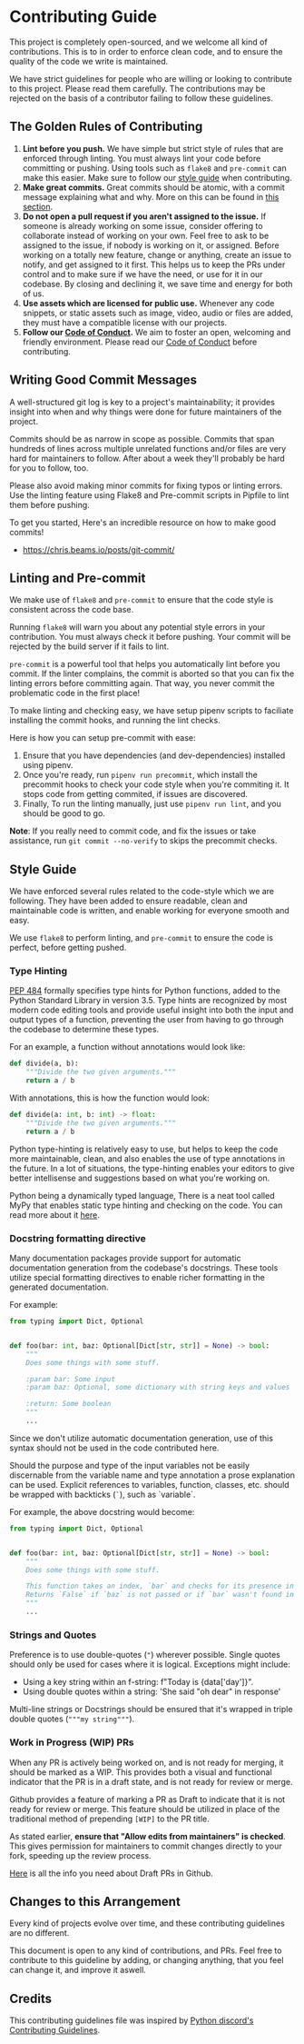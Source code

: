 # Contributing Guide

This project is completely open-sourced, and we welcome all kind of contributions. This is to in order to enforce
clean code, and to ensure the quality of the code we write is maintained.

We have strict guidelines for people who are willing or looking to contribute to this project. Please read them carefully.
The contributions may be rejected on the basis of a contributor failing to follow these guidelines.

## The Golden Rules of Contributing

1. **Lint before you push.** We have simple but strict style of rules that are enforced through linting. You must
   always lint your code before committing or pushing. Using tools such as `flake8` and `pre-commit` can make this
   easier. Make sure to follow our [style guide](./CONTRIBUTING.md#style-guide) when contributing.
2. **Make great commits.** Great commits should be atomic, with a commit message explaining what and why. More on this
   can be found in [this section](./CONTRIBUTING.md#writing-good-commit-messages).
3. **Do not open a pull request if you aren't assigned to the issue.** If someone is already working on some
   issue, consider offering to collaborate instead of working on your own.
   Feel free to ask to be assigned to the issue, if nobody is working on it, or assigned. Before working on a
   totally new feature, change or anything, create an issue to notify, and get assigned to it first. This helps
   us to keep the PRs under control and to make sure if we have the need, or use for it in our codebase. By
   closing and declining it, we save time and energy for both of us.
4. **Use assets which are licensed for public use.** Whenever any code snippets, or static assets such as image,
   video, audio or files are added, they must have a compatible license with our projects.
5. **Follow our [Code of Conduct](./CODE_OF_CONDUCT.md).** We aim to foster an open, welcoming and friendly
   environment. Please read our [Code of Conduct](./CODE_OF_CONDUCT.md) before contributing.

## Writing Good Commit Messages

A well-structured git log is key to a project's maintainability; it provides insight into when and why things
were done for future maintainers of the project.

Commits should be as narrow in scope as possible. Commits that span hundreds of lines across multiple
unrelated functions and/or files are very hard for maintainers to follow. After about a week they'll probably
be hard for you to follow, too.

Please also avoid making minor commits for fixing typos or linting errors. Use the linting feature using
Flake8 and Pre-commit scripts in Pipfile to lint them before pushing.

To get you started, Here's an incredible resource on how to make good commits!

- <https://chris.beams.io/posts/git-commit/>

## Linting and Pre-commit

We make use of `flake8` and `pre-commit` to ensure that the code style is consistent across the code base.

Running `flake8` will warn you about any potential style errors in your contribution. You must always check it before pushing. Your commit will be rejected by the build server if it fails to lint.

`pre-commit` is a powerful tool that helps you automatically lint before you commit. If the linter complains,
the commit is aborted so that you can fix the linting errors before committing again. That way, you never commit
the problematic code in the first place!

To make linting and checking easy, we have setup pipenv scripts to faciliate installing the commit hooks, and
running the lint checks.

Here is how you can setup pre-commit with ease:

1. Ensure that you have dependencies (and dev-dependencies) installed using pipenv.
2. Once you're ready, run `pipenv run precommit`, which install the precommit hooks to check your code style
   when you're commiting it. It stops code from getting commited, if issues are discovered.
3. Finally, To run the linting manually, just use `pipenv run lint`, and you should be good to go.

**Note**: If you really need to commit code, and fix the issues or take assistance, run `git commit --no-verify`
to skips the precommit checks.

## Style Guide

We have enforced several rules related to the code-style which we are following. They have been added
to ensure readable, clean and maintainable code is written, and enable working for everyone smooth and easy.

We use `flake8` to perform linting, and `pre-commit` to ensure the code is perfect, before getting pushed.

### Type Hinting

[PEP 484](https://www.python.org/dev/peps/pep-0484/) formally specifies type hints for Python functions, added
to the Python Standard Library in version 3.5. Type hints are recognized by most modern code editing tools and
provide useful insight into both the input and output types of a function, preventing the user from having to
go through the codebase to determine these types.

For an example, a function without annotations would look like:

```py
def divide(a, b):
    """Divide the two given arguments."""
    return a / b
```

With annotations, this is how the function would look:

```py
def divide(a: int, b: int) -> float:
    """Divide the two given arguments."""
    return a / b
```

Python type-hinting is relatively easy to use, but helps to keep the code more maintainable, clean, and also
enables the use of type annotations in the future. In a lot of situations, the type-hinting enables your editors
to give better intellisense and suggestions based on what you're working on.

Python being a dynamically typed language, There is a neat tool called MyPy that enables static type hinting
and checking on the code. You can read more about it [here](https://mypy.readthedocs.io/en/stable/).

### Docstring formatting directive

Many documentation packages provide support for automatic documentation generation from the codebase's docstrings.
These tools utilize special formatting directives to enable richer formatting in the generated documentation.

For example:

```py
from typing import Dict, Optional


def foo(bar: int, baz: Optional[Dict[str, str]] = None) -> bool:
    """
    Does some things with some stuff.

    :param bar: Some input
    :param baz: Optional, some dictionary with string keys and values

    :return: Some boolean
    """
    ...
```

Since we don't utilize automatic documentation generation, use of this syntax should not be used in the code contributed here.

Should the purpose and type of the input variables not be easily discernable from the variable name and type
annotation a prose explanation can be used. Explicit references to variables, function, classes, etc. should be
wrapped with backticks (`` ` ``), such as \`variable\`.

For example, the above docstring would become:

```py
from typing import Dict, Optional


def foo(bar: int, baz: Optional[Dict[str, str]] = None) -> bool:
    """
    Does some things with some stuff.

    This function takes an index, `bar` and checks for its presence in the database `baz`, passed as a dictionary.
    Returns `False` if `baz` is not passed or if `bar` wasn't found in `baz`.
    """
    ...
```

### Strings and Quotes

Preference is to use double-quotes (`"`) wherever possible. Single quotes should only be used for cases where it is
logical. Exceptions might include:

- Using a key string within an f-string: f"Today is {data['day']}".
- Using double quotes within a string: 'She said "oh dear" in response'

Multi-line strings or Docstrings should be ensured that it's wrapped in triple double quotes (`"""my string"""`).

### Work in Progress (WIP) PRs

When any PR is actively being worked on, and is not ready for merging, it should be marked as a WIP. This provides
both a visual and functional indicator that the PR is in a draft state, and is not ready for review or merge.

Github provides a feature of marking a PR as Draft to indicate that it is not ready for review or merge. This
feature should be utilized in place of the traditional method of prepending `[WIP]` to the PR title.

As stated earlier, **ensure that "Allow edits from maintainers" is checked**. This gives permission for maintainers to
commit changes directly to your fork, speeding up the review process.

[Here](https://github.blog/2019-02-14-introducing-draft-pull-requests/) is all the info you need about Draft PRs
in Github.

## Changes to this Arrangement

Every kind of projects evolve over time, and these contributing guidelines are no different.

This document is open to any kind of contributions, and PRs. Feel free to contribute to this guideline by
adding, or changing anything, that you feel can change it, and improve it aswell.

## Credits

This contributing guidelines file was inspired by
[Python discord's Contributing Guidelines](https://github.com/python-discord/bot/blob/master/CONTRIBUTING.md).
